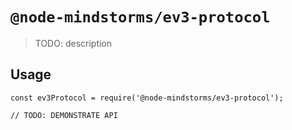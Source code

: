 # `@node-mindstorms/ev3-protocol`

> TODO: description

## Usage

```
const ev3Protocol = require('@node-mindstorms/ev3-protocol');

// TODO: DEMONSTRATE API
```
